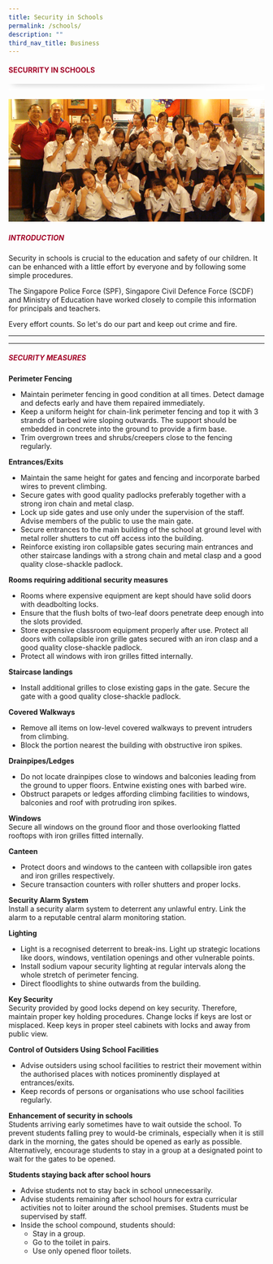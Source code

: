 ```yaml
---
title: Security in Schools
permalink: /schools/
description: ""
third_nav_title: Business
---
```

#### <font style="color:#a20427;">SECURRITY IN SCHOOLS</font>

![](/images/About/header-border.png)

![](/images/Crime/school.jpg)

##### <font style="color:#a20427;">INTRODUCTION</font>

Security in schools is crucial to the education and safety of our children. It can be enhanced with a little effort by everyone and by following some simple procedures.

The Singapore Police Force (SPF), Singapore Civil Defence Force (SCDF) and Ministry of Education have worked closely to compile this information for principals and teachers.

Every effort counts. So let's do our part and keep out crime and fire.

<hr><hr>

##### <font style="color:#a20427;">SECURITY MEASURES</font>

**Perimeter Fencing**

*   Maintain perimeter fencing in good condition at all times. Detect damage and defects early and have them repaired immediately.
*   Keep a uniform height for chain-link perimeter fencing and top it with 3 strands of barbed wire sloping outwards. The support should be embedded in concrete into the ground to provide a firm base.
*   Trim overgrown trees and shrubs/creepers close to the fencing regularly.

**Entrances/Exits**

*   Maintain the same height for gates and fencing and incorporate barbed wires to prevent climbing.
*   Secure gates with good quality padlocks preferably together with a strong iron chain and metal clasp.
*   Lock up side gates and use only under the supervision of the staff. Advise members of the public to use the main gate.
*   Secure entrances to the main building of the school at ground level with metal roller shutters to cut off access into the building.
*   Reinforce existing iron collapsible gates securing main entrances and other staircase landings with a strong chain and metal clasp and a good quality close-shackle padlock.

**Rooms requiring additional security measures**

*   Rooms where expensive equipment are kept should have solid doors with deadbolting locks.
*   Ensure that the flush bolts of two-leaf doors penetrate deep enough into the slots provided.
*   Store expensive classroom equipment properly after use. Protect all doors with collapsible iron grille gates secured with an iron clasp and a good quality close-shackle padlock.
*   Protect all windows with iron grilles fitted internally.

**Staircase landings**

*   Install additional grilles to close existing gaps in the gate. Secure the gate with a good quality close-shackle padlock.

**Covered Walkways**

*   Remove all items on low-level covered walkways to prevent intruders from climbing.
*   Block the portion nearest the building with obstructive iron spikes.

**Drainpipes/Ledges**

*   Do not locate drainpipes close to windows and balconies leading from the ground to upper floors. Entwine existing ones with barbed wire.
*   Obstruct parapets or ledges affording climbing facilities to windows, balconies and roof with protruding iron spikes.

**Windows**  
Secure all windows on the ground floor and those overlooking flatted rooftops with iron grilles fitted internally.

**Canteen**

*   Protect doors and windows to the canteen with collapsible iron gates and iron grilles respectively.
*   Secure transaction counters with roller shutters and proper locks.

**Security Alarm System**  
Install a security alarm system to deterrent any unlawful entry. Link the alarm to a reputable central alarm monitoring station.

**Lighting**

*   Light is a recognised deterrent to break-ins. Light up strategic locations like doors, windows, ventilation openings and other vulnerable points.
*   Install sodium vapour security lighting at regular intervals along the whole stretch of perimeter fencing.
*   Direct floodlights to shine outwards from the building.

**Key Security**  
Security provided by good locks depend on key security. Therefore, maintain proper key holding procedures. Change locks if keys are lost or misplaced. Keep keys in proper steel cabinets with locks and away from public view.

**Control of Outsiders Using School Facilities**

*   Advise outsiders using school facilities to restrict their movement within the authorised places with notices prominently displayed at entrances/exits.
*   Keep records of persons or organisations who use school facilities regularly.

**Enhancement of security in schools**  
Students arriving early sometimes have to wait outside the school. To prevent students falling prey to would-be criminals, especially when it is still dark in the morning, the gates should be opened as early as possible. Alternatively, encourage students to stay in a group at a designated point to wait for the gates to be opened.

**Students staying back after school hours**

*   Advise students not to stay back in school unnecessarily.
*   Advise students remaining after school hours for extra curricular activities not to loiter around the school premises. Students must be supervised by staff.
*   Inside the school compound, students should:
    *   Stay in a group.
    *   Go to the toilet in pairs.
    *   Use only opened floor toilets.